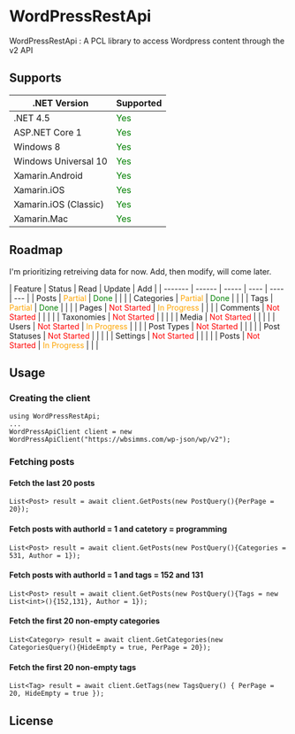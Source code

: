 # WordPressRestApi

WordPressRestApi : A PCL library to access Wordpress content through the v2 API

## Supports

| .NET Version | Supported |
| ------------ | --------- |
| .NET 4.5     | <font style='color:green'>Yes</font> |
| ASP.NET Core 1 | <font style='color:green'>Yes</font> |
| Windows 8 | <font style='color:green'>Yes</font> |
| Windows Universal 10 | <font style='color:green'>Yes</font> |
| Xamarin.Android | <font style='color:green'>Yes</font> |
| Xamarin.iOS | <font style='color:green'>Yes</font> |
| Xamarin.iOS (Classic) | <font style='color:green'>Yes</font> |
| Xamarin.Mac | <font style='color:green'>Yes</font> |


## Roadmap

I'm prioritizing retreiving data for now. Add, then modify, will come later.

| Feature | Status | Read | Update | Add |
| ------- | ------ | ----- | ---- | ---- | --- | 
| Posts | <font style='color:orange'>Partial</font> | <font style='color:green'>Done</font> | | |
| Categories | <font style='color:orange'>Partial</font> | <font style='color:green'>Done</font> | | |
| Tags | <font style='color:orange'>Partial</font> | <font style='color:green'>Done</font> | | |
| Pages | <font style='color:red'>Not Started</font> | <font style='color:orange'>In Progress</font> | | |
| Comments | <font style='color:red'>Not Started</font> | | | |
| Taxonomies | <font style='color:red'>Not Started</font> | | | |
| Media | <font style='color:red'>Not Started</font> |  | | |
| Users | <font style='color:red'>Not Started</font> | <font style='color:orange'>In Progress</font> | | |
| Post Types | <font style='color:red'>Not Started</font> |  | | |
| Post Statuses | <font style='color:red'>Not Started</font> | | | |
| Settings | <font style='color:red'>Not Started</font> | | | |
| Posts | <font style='color:red'>Not Started</font> | <font style='color:orange'>In Progress</font> | | |


## Usage

### Creating the client
```CSharp
using WordPressRestApi;
...
WordPressApiClient client = new WordPressApiClient("https://wbsimms.com/wp-json/wp/v2");
```

### Fetching posts

#### Fetch the last 20 posts
```CSharp
List<Post> result = await client.GetPosts(new PostQuery(){PerPage = 20});
```

#### Fetch posts with authorId = 1 and catetory = programming
```CSharp
List<Post> result = await client.GetPosts(new PostQuery(){Categories = 531, Author = 1});
```

#### Fetch posts with authorId = 1 and tags = 152 and 131
```CSharp
List<Post> result = await client.GetPosts(new PostQuery(){Tags = new List<int>(){152,131}, Author = 1});
```

#### Fetch the first 20 non-empty categories
```CSharp
List<Category> result = await client.GetCategories(new CategoriesQuery(){HideEmpty = true, PerPage = 20});
```

#### Fetch the first 20 non-empty tags
```CSharp
List<Tag> result = await client.GetTags(new TagsQuery() { PerPage = 20, HideEmpty = true });
```

## License
